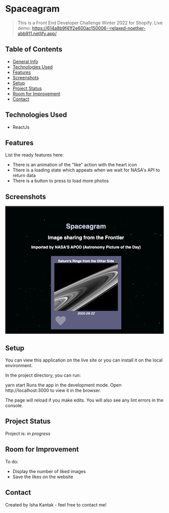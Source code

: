 # Spaceagram
> This is a Front End Developer Challenge Winter 2022 for Shopify. 
> Live demo: https://614a8b9f41f2e600ac150006--relaxed-noether-abb911.netlify.app/

## Table of Contents
* [General Info](#general-information)
* [Technologies Used](#technologies-used)
* [Features](#features)
* [Screenshots](#screenshots)
* [Setup](#setup)
* [Project Status](#project-status)
* [Room for Improvement](#room-for-improvement)
* [Contact](#contact)



## Technologies Used
- ReactJs



## Features
List the ready features here:
- There is an animation of the "like" action with the heart icon
- There is a loading state which appeats when we wait for NASA's API to return data
- There is a button to press to load more photos


## Screenshots
![Example screenshot](./img/screenshot.png)
<!-- If you have screenshots you'd like to share, include them here. -->


## Setup
You can view this application on the live site or you can install it on the local environment.

In the project directory, you can run:

yarn start
Runs the app in the development mode.
Open http://localhost:3000 to view it in the browser.

The page will reload if you make edits.
You will also see any lint errors in the console.


## Project Status
Project is: _in progress_ 


## Room for Improvement

To do:
- Display the number of liked images
- Save the likes on the website



## Contact
Created by Isha Kantak - feel free to contact me!

